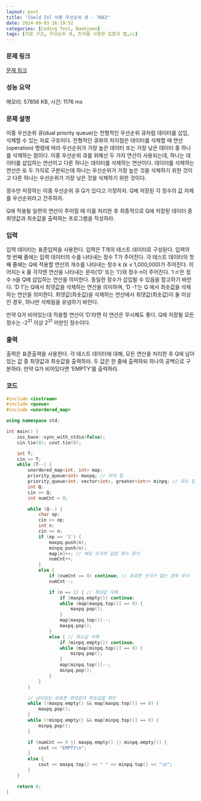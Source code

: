 ```yaml
---
layout: post
title: "[Gold IV] 이중 우선순위 큐 - 7662"
date: 2024-09-03 16:19:52
categories: [Coding Test, Baekjoon]
tags: [자료 구조, 우선순위 큐, 트리를 사용한 집합과 맵,cc]
---
```


### 문제 링크

[문제 링크](https://www.acmicpc.net/problem/7662)

### 성능 요약

메모리: 57856 KB, 시간: 1176 ms

### 문제 설명

<p>이중 우선순위 큐(dual priority queue)는 전형적인 우선순위 큐처럼 데이터를 삽입, 삭제할 수 있는 자료 구조이다. 전형적인 큐와의 차이점은 데이터를 삭제할 때 연산(operation) 명령에 따라 우선순위가 가장 높은 데이터 또는 가장 낮은 데이터 중 하나를 삭제하는 점이다. 이중 우선순위 큐를 위해선 두 가지 연산이 사용되는데, 하나는 데이터를 삽입하는 연산이고 다른 하나는 데이터를 삭제하는 연산이다. 데이터를 삭제하는 연산은 또 두 가지로 구분되는데 하나는 우선순위가 가장 높은 것을 삭제하기 위한 것이고 다른 하나는 우선순위가 가장 낮은 것을 삭제하기 위한 것이다. </p>

<p>정수만 저장하는 이중 우선순위 큐 Q가 있다고 가정하자. Q에 저장된 각 정수의 값 자체를 우선순위라고 간주하자. </p>

<p>Q에 적용될 일련의 연산이 주어질 때 이를 처리한 후 최종적으로 Q에 저장된 데이터 중 최댓값과 최솟값을 출력하는 프로그램을 작성하라.</p>

### 입력

 <p>입력 데이터는 표준입력을 사용한다. 입력은 T개의 테스트 데이터로 구성된다. 입력의 첫 번째 줄에는 입력 데이터의 수를 나타내는 정수 T가 주어진다. 각 테스트 데이터의 첫째 줄에는 Q에 적용할 연산의 개수를 나타내는 정수 k (k ≤ 1,000,000)가 주어진다. 이어지는 k 줄 각각엔 연산을 나타내는 문자(‘D’ 또는 ‘I’)와 정수 n이 주어진다. ‘I n’은 정수 n을 Q에 삽입하는 연산을 의미한다. 동일한 정수가 삽입될 수 있음을 참고하기 바란다. ‘D 1’는 Q에서 최댓값을 삭제하는 연산을 의미하며, ‘D -1’는 Q 에서 최솟값을 삭제하는 연산을 의미한다. 최댓값(최솟값)을 삭제하는 연산에서 최댓값(최솟값)이 둘 이상인 경우, 하나만 삭제됨을 유념하기 바란다.</p>

<p>만약 Q가 비어있는데 적용할 연산이 ‘D’라면 이 연산은 무시해도 좋다. Q에 저장될 모든 정수는 -2<sup>31</sup> 이상 2<sup>31</sup> 미만인 정수이다. </p>

### 출력

 <p>출력은 표준출력을 사용한다. 각 테스트 데이터에 대해, 모든 연산을 처리한 후 Q에 남아 있는 값 중 최댓값과 최솟값을 출력하라. 두 값은 한 줄에 출력하되 하나의 공백으로 구분하라. 만약 Q가 비어있다면 ‘EMPTY’를 출력하라.</p>

### 코드

```cc
#include <iostream>
#include <queue>
#include <unordered_map>

using namespace std;

int main() {
	ios_base::sync_with_stdio(false);
	cin.tie(0); cout.tie(0);

	int T;
	cin >> T;
	while (T--) {
		unordered_map<int, int> map;
		priority_queue<int> maxpq; // 최대 힙
		priority_queue<int, vector<int>, greater<int>> minpq; // 최소 힙
		int Q;
		cin >> Q;
		int numCnt = 0;

		while (Q--) {
			char op;
			cin >> op;
			int n;
			cin >> n;
			if (op == 'I') {
				maxpq.push(n);
				minpq.push(n);
				map[n]++; // 해당 숫자의 삽입 횟수 증가
				numCnt++;
			}
			else {
				if (numCnt == 0) continue; // 유효한 숫자가 없는 경우 무시
				numCnt--;

				if (n == 1) { // 최대값 삭제
					if (maxpq.empty()) continue;
					while (map[maxpq.top()] == 0) {
						maxpq.pop();
					}
					map[maxpq.top()]--;
					maxpq.pop();
				}
				else { // 최소값 삭제
					if (minpq.empty()) continue;
					while (map[minpq.top()] == 0) {
						minpq.pop();
					}
					map[minpq.top()]--;
					minpq.pop();
				}
			}
		}

		// 남아있는 유효한 최댓값과 최솟값을 확인
		while (!maxpq.empty() && map[maxpq.top()] == 0) {
			maxpq.pop();
		}
		while (!minpq.empty() && map[minpq.top()] == 0) {
			minpq.pop();
		}

		if (numCnt == 0 || maxpq.empty() || minpq.empty()) {
			cout << "EMPTY\n";
		}
		else {
			cout << maxpq.top() << " " << minpq.top() << "\n";
		}
	}

	return 0;
}

```
